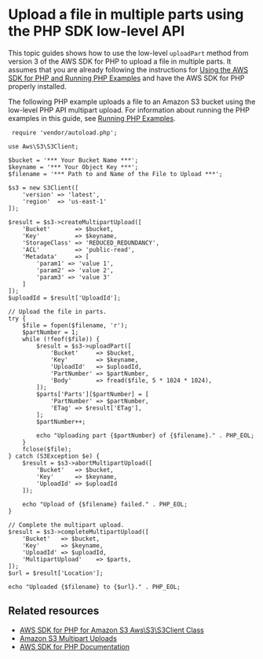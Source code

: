 # Upload a file in multiple parts using the PHP SDK low\-level API<a name="LLuploadFilePHP"></a>

This topic guides shows how to use the low\-level `uploadPart` method from version 3 of the AWS SDK for PHP to upload a file in multiple parts\. It assumes that you are already following the instructions for [Using the AWS SDK for PHP and Running PHP Examples](UsingTheMPphpAPI.md) and have the AWS SDK for PHP properly installed\.

The following PHP example uploads a file to an Amazon S3 bucket using the low\-level PHP API multipart upload\. For information about running the PHP examples in this guide, see [Running PHP Examples](UsingTheMPphpAPI.md#running-php-samples)\. 

```
 require 'vendor/autoload.php';

use Aws\S3\S3Client;

$bucket = '*** Your Bucket Name ***';
$keyname = '*** Your Object Key ***';
$filename = '*** Path to and Name of the File to Upload ***';

$s3 = new S3Client([
    'version' => 'latest',
    'region'  => 'us-east-1'
]);

$result = $s3->createMultipartUpload([
    'Bucket'       => $bucket,
    'Key'          => $keyname,
    'StorageClass' => 'REDUCED_REDUNDANCY',
    'ACL'          => 'public-read',
    'Metadata'     => [
        'param1' => 'value 1',
        'param2' => 'value 2',
        'param3' => 'value 3'
    ]
]);
$uploadId = $result['UploadId'];

// Upload the file in parts.
try {
    $file = fopen($filename, 'r');
    $partNumber = 1;
    while (!feof($file)) {
        $result = $s3->uploadPart([
            'Bucket'     => $bucket,
            'Key'        => $keyname,
            'UploadId'   => $uploadId,
            'PartNumber' => $partNumber,
            'Body'       => fread($file, 5 * 1024 * 1024),
        ]);
        $parts['Parts'][$partNumber] = [
            'PartNumber' => $partNumber,
            'ETag' => $result['ETag'],
        ];
        $partNumber++;

        echo "Uploading part {$partNumber} of {$filename}." . PHP_EOL;
    }
    fclose($file);
} catch (S3Exception $e) {
    $result = $s3->abortMultipartUpload([
        'Bucket'   => $bucket,
        'Key'      => $keyname,
        'UploadId' => $uploadId
    ]);

    echo "Upload of {$filename} failed." . PHP_EOL;
}

// Complete the multipart upload.
$result = $s3->completeMultipartUpload([
    'Bucket'   => $bucket,
    'Key'      => $keyname,
    'UploadId' => $uploadId,
    'MultipartUpload'    => $parts,
]);
$url = $result['Location'];

echo "Uploaded {$filename} to {$url}." . PHP_EOL;
```

## Related resources<a name="RelatedResources-LLuploadFilePHP"></a>
+ [ AWS SDK for PHP for Amazon S3 Aws\\S3\\S3Client Class](https://docs.aws.amazon.com/aws-sdk-php/v3/api/class-Aws.S3.S3Client.html) 
+ [ Amazon S3 Multipart Uploads](https://docs.aws.amazon.com/aws-sdk-php/v3/guide/service/s3-multipart-upload.html) 
+ [AWS SDK for PHP Documentation](http://aws.amazon.com/documentation/sdk-for-php/)